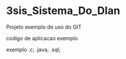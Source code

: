 # 3sis_Sistema_Do_Dlan
Projeto exemplo de uso do GIT

codigo de aplicacao exemplo

exemplo .c; .java; .sql;
